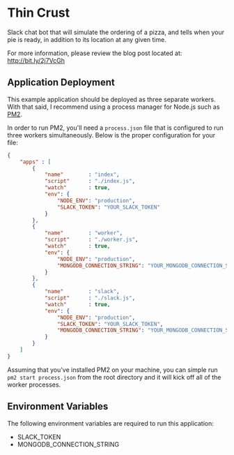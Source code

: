 # Thin Crust
Slack chat bot that will simulate the ordering of a pizza, and tells when your pie is ready, in addition to its location at any given time.

For more information, please review the blog post located at: http://bit.ly/2j7VcGh

## Application Deployment

This example application should be deployed as three separate workers. With that said, I recommend using a process manager for Node.js such as [PM2](https://github.com/Unitech/pm2).

In order to run PM2, you'll need a `process.json` file that is configured to run three workers simultaneously. Below is the proper configuration for your file:

```json
{
    "apps" : [
        {
            "name"        : "index",
            "script"      : "./index.js",
            "watch"       : true,
            "env": {
                "NODE_ENV": "production",
                "SLACK_TOKEN": "YOUR_SLACK_TOKEN"
            }
        },
        {
            "name"        : "worker",
            "script"      : "./worker.js",
            "watch"       : true,
            "env": {
                "NODE_ENV": "production",
                "MONGODB_CONNECTION_STRING": "YOUR_MONGODB_CONNECTION_STRING"
            }
        },
        {
            "name"        : "slack",
            "script"      : "./slack.js",
            "watch"       : true,
            "env": {
                "NODE_ENV": "production",
                "SLACK_TOKEN": "YOUR_SLACK_TOKEN",
                "MONGODB_CONNECTION_STRING": "YOUR_MONGODB_CONNECTION_STRING"
            }
        }
    ]
}
```

Assuming that you've installed PM2 on your machine, you can simple run `pm2 start process.json` from the root directory and it will kick off all of the worker processes.

## Environment Variables

The following environment variables are required to run this application:

* SLACK_TOKEN
* MONGODB_CONNECTION_STRING
